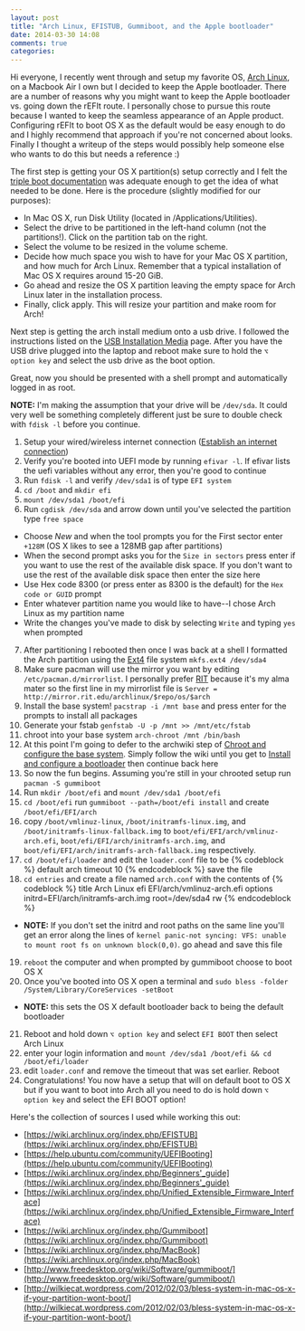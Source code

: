 ```yaml
---
layout: post
title: "Arch Linux, EFISTUB, Gummiboot, and the Apple bootloader"
date: 2014-03-30 14:08
comments: true
categories:
---
```


Hi everyone, I recently went through and setup my favorite OS, [Arch Linux](https://www.archlinux.org/),
on a Macbook Air I own but I decided to keep the Apple bootloader. There are
a number of reasons why you might want to keep the Apple bootloader vs. going
down the rEFIt route. I personally chose to pursue this route because I wanted to
keep the seamless appearance of an Apple product. Configuring rEFIt to boot
OS X as the default would be easy enough to do and I highly recommend that approach
if you're not concerned about looks. Finally I thought a writeup of the steps would possibly
help someone else who wants to do this but needs a reference :)


The first step is getting your OS X partition(s) setup correctly and I felt
the [triple boot documentation](https://wiki.archlinux.org/index.php/MacBook#Mac_OS_X.2C_Windows_XP.2C_and_Arch_Linux_triple_boot)
was adequate enough to get the idea of what needed to be done. Here is the
procedure (slightly modified for our purposes):  

+ In Mac OS X, run Disk Utility (located in /Applications/Utilities).  
+ Select the drive to be partitioned in the left-hand column (not the partitions!). Click on the partition tab on the right.
+ Select the volume to be resized in the volume scheme.  
+ Decide how much space you wish to have for your Mac OS X partition, and how much
  for Arch Linux. Remember that a typical installation of Mac OS X requires around 15-20 GiB.  
+ Go ahead and resize the OS X partition leaving the empty space for Arch Linux later in the installation process.
+ Finally, click apply. This will resize your partition and make room for Arch!  

Next step is getting the arch install medium onto a usb drive. I followed
the instructions listed on the [USB Installation Media](https://wiki.archlinux.org/index.php/USB_Installation_Media)
page. After you have the USB drive plugged into the laptop and reboot make sure to hold the `⌥ option key` and select the usb drive
as the boot option.

Great, now you should be presented with a shell prompt and automatically logged
in as root.  

__NOTE:__ I'm making the assumption that your drive will be `/dev/sda`. It could very well
be something completely different just be sure to double check with `fdisk -l` before you
continue.

1. Setup your wired/wireless internet connection ([Establish an internet connection](https://wiki.archlinux.org/index.php/Beginners'_guide#Establish_an_internet_connection))
2. Verify you're booted into UEFI mode by running `efivar -l`. If efivar lists the uefi variables without any error, then you're good to continue
3. Run `fdisk -l` and verify `/dev/sda1` is of type `EFI system`
4. `cd /boot` and `mkdir efi`
5. `mount /dev/sda1 /boot/efi`
6. Run `cgdisk /dev/sda` and arrow down until you've selected the partition type `free space`
  * Choose _New_ and when the tool prompts you for the First sector enter `+128M` (OS X likes to see a 128MB gap after partitions)
  * When the second prompt asks you for the `Size in sectors` press enter if you want to use the rest of the available disk space.
    If you don't want to use the rest of the available disk space then enter the size here
  * Use Hex code 8300 (or press enter as 8300 is the default) for the `Hex code or GUID` prompt
  * Enter whatever partition name you would like to have--I chose Arch Linux as my partition name
  * Write the changes you've made to disk by selecting `Write` and typing `yes` when prompted  
7. After partitioning I rebooted then once I was back at a shell I formatted the Arch partition using the
   [Ext4](https://en.wikipedia.org/wiki/Ext4) file system `mkfs.ext4 /dev/sda4`
8. Make sure pacman will use the mirror you want by editing `/etc/pacman.d/mirrorlist`.
   I personally prefer [RIT](http://www.rit.edu/) because it's my alma mater so the first
   line in my mirrorlist file is `Server = http://mirror.rit.edu/archlinux/$repo/os/$arch`  
9. Install the base system! `pacstrap -i /mnt base` and press enter for the prompts
   to install all packages  
10. Generate your fstab `genfstab -U -p /mnt >> /mnt/etc/fstab`  
11. chroot into your base system `arch-chroot /mnt /bin/bash`  
12. At this point I'm going to defer to the archwiki step of
    [Chroot and configure the base system](https://wiki.archlinux.org/index.php/Beginners'_guide#Chroot_and_configure_the_base_system).
    Simply follow the wiki until you get to
    [Install and configure a bootloader](https://wiki.archlinux.org/index.php/Beginners'_guide#Install_and_configure_a_bootloader)
    then continue back here
13. So now the fun begins. Assuming you're still in your chrooted setup run `pacman -S gummiboot`
14. Run `mkdir /boot/efi` and `mount /dev/sda1 /boot/efi`
15. `cd /boot/efi` run `gummiboot --path=/boot/efi install` and create `/boot/efi/EFI/arch`
16. copy `/boot/vmlinuz-linux`, `/boot/initramfs-linux.img`, and `/boot/initramfs-linux-fallback.img` to
    `boot/efi/EFI/arch/vmlinuz-arch.efi`, `boot/efi/EFI/arch/initramfs-arch.img`, and `boot/efi/EFI/arch/initramfs-arch-fallback.img` respectively.
17. `cd /boot/efi/loader` and edit the `loader.conf` file to be
{% codeblock %}
default arch
timeout 10
{% endcodeblock %} save the file
18. `cd entries` and create a file named `arch.conf` with the contents of
{% codeblock %}
title Arch Linux
efi EFI/arch/vmlinuz-arch.efi
options initrd=EFI/arch/initramfs-arch.img root=/dev/sda4 rw
{% endcodeblock %}
  * __NOTE:__ If you don't set the initrd and root paths on the same line you'll
  get an error along the lines of `kernel panic-not syncing: VFS: unable to mount root fs on
unknown block(0,0)`.
go ahead and save this file
19. `reboot` the computer and when prompted by gummiboot choose to boot OS X
20. Once you've booted into OS X open a terminal and `sudo bless -folder /System/Library/CoreServices -setBoot`
  * __NOTE:__ this sets the OS X default bootloader back to being the default bootloader
21. Reboot and hold down `⌥ option key` and select `EFI BOOT` then select Arch Linux
22. enter your login information and `mount /dev/sda1 /boot/efi && cd /boot/efi/loader`
23. edit `loader.conf` and remove the timeout that was set earlier. Reboot
24. Congratulations! You now have a setup that will on default boot to OS X but if you
    want to boot into Arch all you need to do is hold down `⌥ option key` and select the EFI BOOT option!

Here's the collection of sources I used while working this out:
  * [https://wiki.archlinux.org/index.php/EFISTUB](https://wiki.archlinux.org/index.php/EFISTUB)
  * [https://help.ubuntu.com/community/UEFIBooting](https://help.ubuntu.com/community/UEFIBooting)
  * [https://wiki.archlinux.org/index.php/Beginners'_guide](https://wiki.archlinux.org/index.php/Beginners'_guide)
  * [https://wiki.archlinux.org/index.php/Unified_Extensible_Firmware_Interface](https://wiki.archlinux.org/index.php/Unified_Extensible_Firmware_Interface)
  * [https://wiki.archlinux.org/index.php/Gummiboot](https://wiki.archlinux.org/index.php/Gummiboot)
  * [https://wiki.archlinux.org/index.php/MacBook](https://wiki.archlinux.org/index.php/MacBook)
  * [http://www.freedesktop.org/wiki/Software/gummiboot/](http://www.freedesktop.org/wiki/Software/gummiboot/)
  * [http://wilkiecat.wordpress.com/2012/02/03/bless-system-in-mac-os-x-if-your-partition-wont-boot/](http://wilkiecat.wordpress.com/2012/02/03/bless-system-in-mac-os-x-if-your-partition-wont-boot/)
